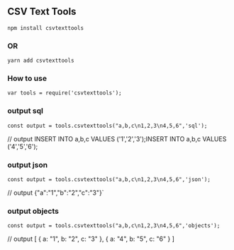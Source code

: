 ## CSV Text Tools

`npm install csvtexttools`

### OR

`yarn add csvtexttools`

### How to use

`var tools = require('csvtexttools');`

### output sql

`const output = tools.csvtexttools("a,b,c\n1,2,3\n4,5,6",'sql');`

// output INSERT INTO a,b,c VALUES ('1','2','3');INSERT INTO a,b,c VALUES ('4','5','6');

### output json

`const output = tools.csvtexttools("a,b,c\n1,2,3\n4,5,6",'json');`

// output {"a":"1","b":"2","c":"3"}`

### output objects

`const output = tools.csvtexttools("a,b,c\n1,2,3\n4,5,6",'objects');`

// output [
    { a: "1", b: "2", c: "3" },
    { a: "4", b: "5", c: "6" }
]